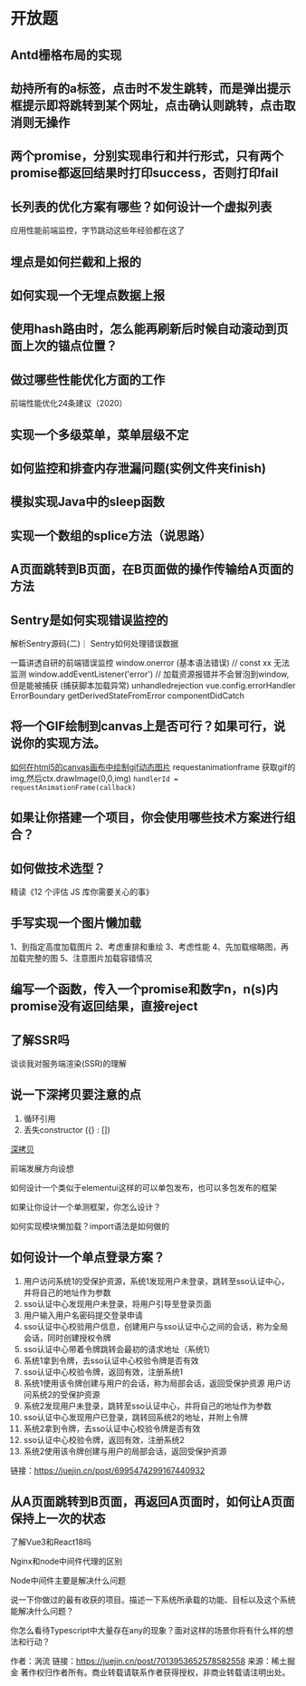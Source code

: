 # 开放题

## Antd栅格布局的实现

## 劫持所有的a标签，点击时不发生跳转，而是弹出提示框提示即将跳转到某个网址，点击确认则跳转，点击取消则无操作

## 两个promise，分别实现串行和并行形式，只有两个promise都返回结果时打印success，否则打印fail

## 长列表的优化方案有哪些？如何设计一个虚拟列表

应用性能前端监控，字节跳动这些年经验都在这了

## 埋点是如何拦截和上报的

## 如何实现一个无埋点数据上报

## 使用hash路由时，怎么能再刷新后时候自动滚动到页面上次的锚点位置？

## 做过哪些性能优化方面的工作

前端性能优化24条建议（2020）

## 实现一个多级菜单，菜单层级不定

## 如何监控和排查内存泄漏问题(实例文件夹finish)

## 模拟实现Java中的sleep函数

## 实现一个数组的splice方法（说思路）

## A页面跳转到B页面，在B页面做的操作传输给A页面的方法

## Sentry是如何实现错误监控的

解析Sentry源码(二)｜ Sentry如何处理错误数据

一篇讲透自研的前端错误监控
window.onerror (基本语法错误) // const xx 无法监测
window.addEventListener('error') // 加载资源报错并不会冒泡到window,但是能被捕获 (捕获脚本加载异常)
unhandledrejection
vue.config.errorHandler
ErrorBoundary getDerivedStateFromError componentDidCatch

## 将一个GIF绘制到canvas上是否可行？如果可行，说说你的实现方法。

[如何在html5的canvas画布中绘制gif动态图片](https://www.cnblogs.com/ldjhust/p/3773764.html)
requestanimationframe 获取gif的img,然后ctx.drawImage(0,0,img)
`handlerId = requestAnimationFrame(callback)`

## 如果让你搭建一个项目，你会使用哪些技术方案进行组合？

## 如何做技术选型？

精读《12 个评估 JS 库你需要关心的事》

## 手写实现一个图片懒加载

1、到指定高度加载图片
2、考虑重排和重绘
3、考虑性能
4、先加载缩略图，再加载完整的图
5、注意图片加载容错情况

## 编写一个函数，传入一个promise和数字n，n(s)内promise没有返回结果，直接reject

## 了解SSR吗

谈谈我对服务端渲染(SSR)的理解

## 说一下深拷贝要注意的点

1. 循环引用
2. 丢失constructor ({} : [])

[深拷贝](https://juejin.cn/post/6922107259929657357)

前端发展方向设想

如何设计一个类似于elementui这样的可以单包发布，也可以多包发布的框架

如果让你设计一个单测框架，你怎么设计？

如何实现模块懒加载？import语法是如何做的

## 如何设计一个单点登录方案？

1. 用户访问系统1的受保护资源，系统1发现用户未登录，跳转至sso认证中心，并将自己的地址作为参数
2. sso认证中心发现用户未登录，将用户引导至登录页面
3. 用户输入用户名密码提交登录申请
4. sso认证中心校验用户信息，创建用户与sso认证中心之间的会话，称为全局会话，同时创建授权令牌
5. sso认证中心带着令牌跳转会最初的请求地址（系统1）
6. 系统1拿到令牌，去sso认证中心校验令牌是否有效
7. sso认证中心校验令牌，返回有效，注册系统1
8. 系统1使用该令牌创建与用户的会话，称为局部会话，返回受保护资源
用户访问系统2的受保护资源
9. 系统2发现用户未登录，跳转至sso认证中心，并将自己的地址作为参数
10. sso认证中心发现用户已登录，跳转回系统2的地址，并附上令牌
11. 系统2拿到令牌，去sso认证中心校验令牌是否有效
12. sso认证中心校验令牌，返回有效，注册系统2
13. 系统2使用该令牌创建与用户的局部会话，返回受保护资源

链接：https://juejin.cn/post/6995474299167440932

## 从A页面跳转到B页面，再返回A页面时，如何让A页面保持上一次的状态

了解Vue3和React18吗

Nginx和node中间件代理的区别

Node中间件主要是解决什么问题

说一下你做过的最有收获的项目。描述一下系统所承载的功能、目标以及这个系统能解决什么问题？

你怎么看待Typescript中大量存在any的现象？面对这样的场景你将有什么样的想法和行动？

作者：涡流
链接：https://juejin.cn/post/7013953652578582558
来源：稀土掘金
著作权归作者所有。商业转载请联系作者获得授权，非商业转载请注明出处。